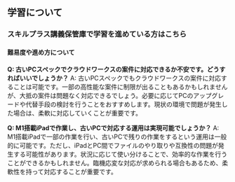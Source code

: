 ## 学習について
### スキルプラス講義保管庫で学習を進めている方はこちら
#### 難易度や進め方について

**Q: 古いPCスペックでクラウドワークスの案件に対応できるか不安です。どうすればいいでしょうか？**
A: 古いPCスペックでもクラウドワークスの案件に対応することは可能です。一部の高性能な案件に制限が出ることもあるかもしれませんが、大抵の案件は問題なく対応できるでしょう。必要に応じてPCのアップグレードや代替手段の検討を行うことをおすすめします。現状の環境で問題が発生した場合は、柔軟に対応していくことが重要です。

**Q: M1搭載iPadで作業し、古いPCで対応する運用は実現可能でしょうか？**
A: M1搭載iPadで一部の作業を行い、古いPCで残りの作業をするという運用は一般的に可能です。ただし、iPadとPC間でファイルのやり取りや互換性の問題が発生する可能性があります。状況に応じて使い分けることで、効率的な作業を行うことができるかもしれません。臨機応変な対応が求められる場合もあるため、柔軟性を持って対応することが重要です。
